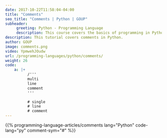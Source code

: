 ```yaml
---
date: 2017-10-22T11:58:04-04:00
title: "Comments"
seo_title: "Comments | Python | GOUP"
subheader:
     greeting: Python - Programming Language
     description: This course covers the basics of programming in Python. Work your way through the videos/articles and I'll teach you everything you need to know to start your programming journey!
description: This tutorial covers comments in Python.
author: GOUP
image: comments.png
video: YpmwehJOudw
url: /programming-languages/python/comments/
weight: 26
code:
    a: |+
          /'''
          multi
          line
          comment
          '''

          # single
          # line
          # comment 
---
```


{{% programming-language-articles/comments lang="Python" code-lang="py" comment-sym="#" %}}
